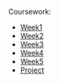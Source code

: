 Coursework: 
* [Week1](https://github.com/Mahendra687/Week1_Coding)
* [Week2](https://github.com/Mahendra687/Week2_coding)
* [Week3](https://github.com/Mahendra687/Week3_coding)
* [Week4]()
* [Week5]()
* [Project]()
